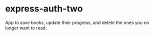 # express-auth-two
App to save books, update their progress, and delete the ones you no longer want to read.
